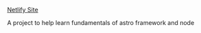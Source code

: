 [Netlify Site](https://giphymuseum.netlify.app/)

A project to help learn fundamentals of astro framework and node
